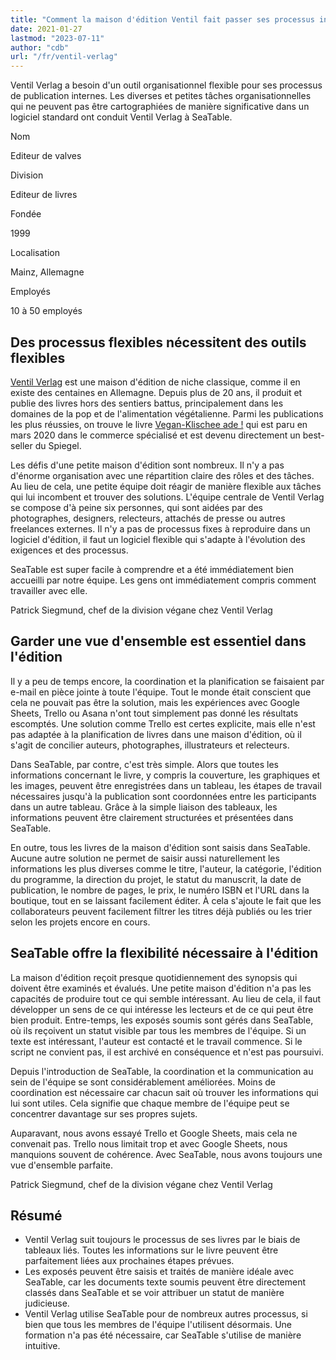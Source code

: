 ```yaml
---
title: "Comment la maison d'édition Ventil fait passer ses processus internes à la vitesse supérieure - SeaTable"
date: 2021-01-27
lastmod: "2023-07-11"
author: "cdb"
url: "/fr/ventil-verlag"
---
```


Ventil Verlag a besoin d'un outil organisationnel flexible pour ses processus de publication internes. Les diverses et petites tâches organisationnelles qui ne peuvent pas être cartographiées de manière significative dans un logiciel standard ont conduit Ventil Verlag à SeaTable.

Nom

Editeur de valves

Division

Editeur de livres

Fondée

1999

Localisation

Mainz, Allemagne

Employés

10 à 50 employés

## Des processus flexibles nécessitent des outils flexibles

[Ventil Verlag](https://www.ventil-verlag.de/geschichte) est une maison d'édition de niche classique, comme il en existe des centaines en Allemagne. Depuis plus de 20 ans, il produit et publie des livres hors des sentiers battus, principalement dans les domaines de la pop et de l'alimentation végétalienne. Parmi les publications les plus réussies, on trouve le livre [Vegan-Klischee ade !](https://www.ventil-verlag.de/titel/1814/vegan-klischee-ade) qui est paru en mars 2020 dans le commerce spécialisé et est devenu directement un best-seller du Spiegel.

Les défis d'une petite maison d'édition sont nombreux. Il n'y a pas d'énorme organisation avec une répartition claire des rôles et des tâches. Au lieu de cela, une petite équipe doit réagir de manière flexible aux tâches qui lui incombent et trouver des solutions. L'équipe centrale de Ventil Verlag se compose d'à peine six personnes, qui sont aidées par des photographes, designers, relecteurs, attachés de presse ou autres freelances externes. Il n'y a pas de processus fixes à reproduire dans un logiciel d'édition, il faut un logiciel flexible qui s'adapte à l'évolution des exigences et des processus.

SeaTable est super facile à comprendre et a été immédiatement bien accueilli par notre équipe. Les gens ont immédiatement compris comment travailler avec elle.

Patrick Siegmund, chef de la division végane chez Ventil Verlag

## Garder une vue d'ensemble est essentiel dans l'édition

Il y a peu de temps encore, la coordination et la planification se faisaient par e-mail en pièce jointe à toute l'équipe. Tout le monde était conscient que cela ne pouvait pas être la solution, mais les expériences avec Google Sheets, Trello ou Asana n'ont tout simplement pas donné les résultats escomptés. Une solution comme Trello est certes explicite, mais elle n'est pas adaptée à la planification de livres dans une maison d'édition, où il s'agit de concilier auteurs, photographes, illustrateurs et relecteurs.

Dans SeaTable, par contre, c'est très simple. Alors que toutes les informations concernant le livre, y compris la couverture, les graphiques et les images, peuvent être enregistrées dans un tableau, les étapes de travail nécessaires jusqu'à la publication sont coordonnées entre les participants dans un autre tableau. Grâce à la simple liaison des tableaux, les informations peuvent être clairement structurées et présentées dans SeaTable.

En outre, tous les livres de la maison d'édition sont saisis dans SeaTable. Aucune autre solution ne permet de saisir aussi naturellement les informations les plus diverses comme le titre, l'auteur, la catégorie, l'édition du programme, la direction du projet, le statut du manuscrit, la date de publication, le nombre de pages, le prix, le numéro ISBN et l'URL dans la boutique, tout en se laissant facilement éditer. À cela s'ajoute le fait que les collaborateurs peuvent facilement filtrer les titres déjà publiés ou les trier selon les projets encore en cours.

## SeaTable offre la flexibilité nécessaire à l'édition

La maison d'édition reçoit presque quotidiennement des synopsis qui doivent être examinés et évalués. Une petite maison d'édition n'a pas les capacités de produire tout ce qui semble intéressant. Au lieu de cela, il faut développer un sens de ce qui intéresse les lecteurs et de ce qui peut être bien produit. Entre-temps, les exposés soumis sont gérés dans SeaTable, où ils reçoivent un statut visible par tous les membres de l'équipe. Si un texte est intéressant, l'auteur est contacté et le travail commence. Si le script ne convient pas, il est archivé en conséquence et n'est pas poursuivi.

Depuis l'introduction de SeaTable, la coordination et la communication au sein de l'équipe se sont considérablement améliorées. Moins de coordination est nécessaire car chacun sait où trouver les informations qui lui sont utiles. Cela signifie que chaque membre de l'équipe peut se concentrer davantage sur ses propres sujets.

Auparavant, nous avons essayé Trello et Google Sheets, mais cela ne convenait pas. Trello nous limitait trop et avec Google Sheets, nous manquions souvent de cohérence. Avec SeaTable, nous avons toujours une vue d'ensemble parfaite.

Patrick Siegmund, chef de la division végane chez Ventil Verlag

## Résumé

- Ventil Verlag suit toujours le processus de ses livres par le biais de tableaux liés. Toutes les informations sur le livre peuvent être parfaitement liées aux prochaines étapes prévues.
- Les exposés peuvent être saisis et traités de manière idéale avec SeaTable, car les documents texte soumis peuvent être directement classés dans SeaTable et se voir attribuer un statut de manière judicieuse.
- Ventil Verlag utilise SeaTable pour de nombreux autres processus, si bien que tous les membres de l'équipe l'utilisent désormais. Une formation n'a pas été nécessaire, car SeaTable s'utilise de manière intuitive.
